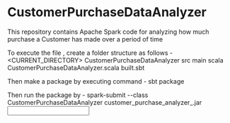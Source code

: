 # CustomerPurchaseDataAnalyzer
This repository contains Apache Spark code for analyzing how much purchase a Customer has made over a period of time

To execute the file , create a folder structure as follows -
<CURRENT_DIRECTORY>
  CustomerPurchaseDataAnalyzer
    src
      main
        scala
          CustomerPurchaseDataAnalyzer.scala
    built.sbt

Then make a package by executing command - 
  sbt package
  
Then run the package by -
  spark-submit --class CustomerPurchaseDataAnalyzer customer_purchase_analyzer_<version>.jar <input file path> <customer info file name> <customer purchase data file name> <purchase amount threshold>

